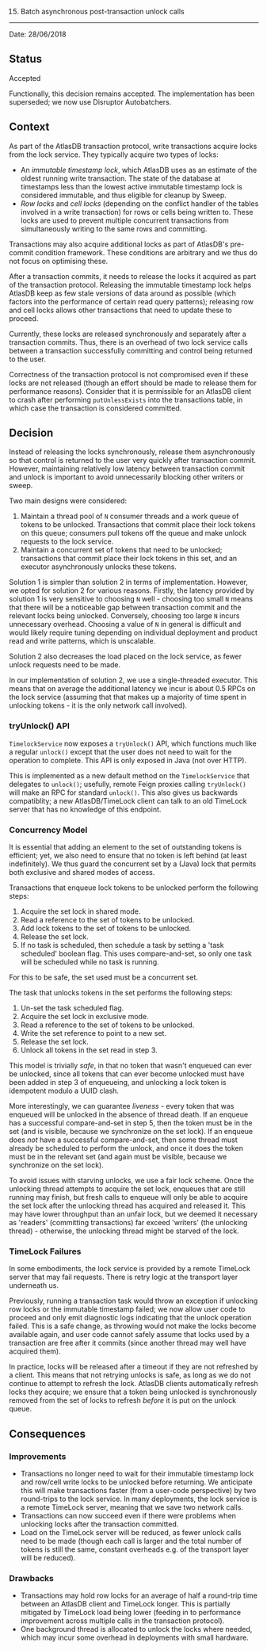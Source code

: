 15. Batch asynchronous post-transaction unlock calls
****************************************************

Date: 28/06/2018

## Status

Accepted

Functionally, this decision remains accepted.
The implementation has been superseded; we now use Disruptor Autobatchers.

## Context

As part of the AtlasDB transaction protocol, write transactions acquire locks from the lock service. They typically
acquire two types of locks:

- An *immutable timestamp lock*, which AtlasDB uses as an estimate of the oldest running write transaction. The
  state of the database at timestamps less than the lowest active immutable timestamp lock is considered immutable, and
  thus eligible for cleanup by Sweep.
- *Row locks* and *cell locks* (depending on the conflict handler of the tables involved in a write transaction) for
  rows or cells being written to. These locks are used to prevent multiple concurrent transactions from simultaneously
  writing to the same rows and committing.

Transactions may also acquire additional locks as part of AtlasDB's pre-commit condition framework. These conditions
are arbitrary and we thus do not focus on optimising these.

After a transaction commits, it needs to release the locks it acquired as part of the transaction protocol. Releasing
the immutable timestamp lock helps AtlasDB keep as few stale versions of data around as possible (which factors into
the performance of certain read query patterns); releasing row and cell locks allows other transactions that need to
update these to proceed.

Currently, these locks are released synchronously and separately after a transaction commits. Thus, there is an
overhead of two lock service calls between a transaction successfully committing and control being returned to 
the user.

Correctness of the transaction protocol is not compromised even if these locks are not released (though an effort
should be made to release them for performance reasons). Consider that it is permissible for an AtlasDB client to
crash after performing `putUnlessExists` into the transactions table, in which case the transaction is considered
committed.

## Decision

Instead of releasing the locks synchronously, release them asynchronously so that control is returned to the user very
quickly after transaction commit. However, maintaining relatively low latency between transaction commit and unlock
is important to avoid unnecessarily blocking other writers or sweep.

Two main designs were considered:

1. Maintain a thread pool of `N` consumer threads and a work queue of tokens to be unlocked. Transactions that commit 
   place their lock tokens on this queue; consumers pull tokens off the queue and make unlock requests to the lock
   service.
2. Maintain a concurrent set of tokens that need to be unlocked; transactions that commit place their lock tokens
   in this set, and an executor asynchronously unlocks these tokens.

Solution 1 is simpler than solution 2 in terms of implementation. However, we opted for solution 2 for various reasons.
Firstly, the latency provided by solution 1 is very sensitive to choosing `N` well - choosing too small `N` means that
there will be a noticeable gap between transaction commit and the relevant locks being unlocked. Conversely, choosing 
too large `N` incurs unnecessary overhead. Choosing a value of `N` in general is difficult and would likely require
tuning depending on individual deployment and product read and write patterns, which is unscalable.

Solution 2 also decreases the load placed on the lock service, as fewer unlock requests need to be made.

In our implementation of solution 2, we use a single-threaded executor. This means that on average the additional
latency we incur is about 0.5 RPCs on the lock service (assuming that that makes up a majority of time spent in
unlocking tokens - it is the only network call involved).

### tryUnlock() API

`TimelockService` now exposes a `tryUnlock()` API, which functions much like a regular `unlock()` except that the user
does not need to wait for the operation to complete. This API is only exposed in Java (not over HTTP).

This is implemented as a new default method on the `TimelockService` that delegates to `unlock()`; usefully, remote
Feign proxies calling `tryUnlock()` will make an RPC for standard `unlock()`. This also gives us backwards
compatiblity; a new AtlasDB/TimeLock client can talk to an old TimeLock server that has no knowledge of this endpoint.

### Concurrency Model

It is essential that adding an element to the set of outstanding tokens is efficient; yet, we also need to ensure that 
no token is left behind (at least indefinitely). We thus guard the concurrent set by a (Java) lock that permits both 
exclusive and shared modes of access.

Transactions that enqueue lock tokens to be unlocked perform the following steps:

1. Acquire the set lock in shared mode.
2. Read a reference to the set of tokens to be unlocked.
3. Add lock tokens to the set of tokens to be unlocked.
4. Release the set lock.
5. If no task is scheduled, then schedule a task by setting a 'task scheduled' boolean flag. 
   This uses compare-and-set, so only one task will be scheduled while no task is running.

For this to be safe, the set used must be a concurrent set. 

The task that unlocks tokens in the set performs the following steps:

1. Un-set the task scheduled flag.
2. Acquire the set lock in exclusive mode.
3. Read a reference to the set of tokens to be unlocked.
4. Write the set reference to point to a new set. 
5. Release the set lock.
6. Unlock all tokens in the set read in step 3.

This model is trivially _safe_, in that no token that wasn't enqueued can ever be unlocked, since all tokens that can
ever become unlocked must have been added in step 3 of enqueueing, and unlocking a lock token is idempotent modulo
a UUID clash.

More interestingly, we can guarantee _liveness_ - every token that was enqueued will be unlocked in the absence of
thread death. If an enqueue has a successful compare-and-set in step 5, then the token must be in the set
(and is visible, because we synchronize on the set lock). If an enqueue does _not_ have a successful compare-and-set,
then some thread must already be scheduled to perform the unlock, and once it does the token must be in the relevant
set (and again must be visible, because we synchronize on the set lock).

To avoid issues with starving unlocks, we use a fair lock scheme. Once the unlocking thread attempts to acquire the set
lock, enqueues that are still running may finish, but fresh calls to enqueue will only be able to acquire the set lock
after the unlocking thread has acquired and released it. This may have lower throughput than an unfair lock,
but we deemed it necessary as 'readers' (committing transactions) far exceed 'writers' (the unlocking thread) -
otherwise, the unlocking thread might be starved of the lock.

### TimeLock Failures

In some embodiments, the lock service is provided by a remote TimeLock server that may fail requests. There is retry 
logic at the transport layer underneath us.

Previously, running a transaction task would throw an exception if unlocking row locks or the immutable timestamp
failed; we now allow user code to proceed and only emit diagnostic logs indicating that the unlock operation failed.
This is a safe change, as throwing would not make the locks become available again, and user code cannot safely
assume that locks used by a transaction are free after it commits (since another thread may well have acquired them). 

In practice, locks will be released after a timeout if they are not refreshed by a client. This means that not
retrying unlocks is safe, as long as we do not continue to attempt to refresh the lock. AtlasDB clients automatically
refresh locks they acquire; we ensure that a token being unlocked is synchronously removed from the set of locks
to refresh *before* it is put on the unlock queue.

## Consequences

### Improvements

- Transactions no longer need to wait for their immutable timestamp lock and row/cell write locks to be unlocked
  before returning. We anticipate this will make transactions faster (from a user-code perspective) by two
  round-trips to the lock service. In many deployments, the lock service is a remote TimeLock server, meaning that
  we save two network calls.
- Transactions can now succeed even if there were problems when unlocking locks after the transaction committed.
- Load on the TimeLock server will be reduced, as fewer unlock calls need to be made (though each call is larger and
  the total number of tokens is still the same, constant overheads e.g. of the transport layer will be reduced). 

### Drawbacks

- Transactions may hold row locks for an average of half a round-trip time between an AtlasDB client and TimeLock
  longer. This is partially mitigated by TimeLock load being lower (feeding in to performance improvement across
  multiple calls in the transaction protocol).
- One background thread is allocated to unlock the locks where needed, which may incur some overhead in deployments
  with small hardware.
